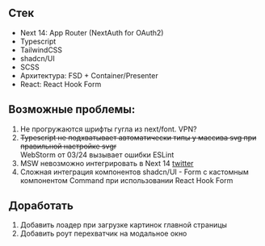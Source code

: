 ## Стек

* Next 14: App Router (NextAuth for OAuth2)
* Typescript
* TailwindCSS
* shadcn/UI
* SCSS
* Архитектура: FSD + Container/Presenter
* React: React Hook Form

## Возможные проблемы: 

1. Не прогружаются шрифты гугла из next/font. VPN?
2. ~~Typescript не подхватывает автоматически типы у массива svg при правильной настройке svgr~~  
WebStorm от 03/24 вызывает ошибки ESLint
3. MSW невозможно интегрировать в Next 14 [twitter](https://x.com/kettanaito/status/1749496339556094316)
4. Сложная интеграция компонентов shadcn/UI - Form с кастомным компонентом Command при использовании React Hook Form

## Доработать

1. Добавить лоадер при загрузке картинок главной страницы
2. Добавить роут перехватчик на модальное окно
